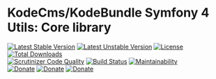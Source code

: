 # KodeCms/KodeBundle Symfony 4 Utils: Core library

[![Latest Stable Version](https://poser.pugx.org/kode-cms/kode-bundle-core/v/stable)](https://packagist.org/packages/kode-cms/kode-bundle-core) [![Latest Unstable Version](https://poser.pugx.org/kode-cms/kode-bundle-core/v/unstable)](https://packagist.org/packages/kode-cms/kode-bundle-core) [![License](https://poser.pugx.org/kode-cms/kode-bundle-core/license)](https://packagist.org/packages/kode-cms/kode-bundle-core) [![Total Downloads](https://poser.pugx.org/kode-cms/kode-bundle-core/downloads)](https://packagist.org/packages/kode-cms/kode-bundle-core)  
[![Scrutinizer Code Quality](https://scrutinizer-ci.com/g/k0d3r1s/kode-bundle-core/badges/quality-score.png?b=master)](https://scrutinizer-ci.com/g/k0d3r1s/kode-bundle-core/?branch=master) [![Build Status](https://scrutinizer-ci.com/g/k0d3r1s/kode-bundle-core/badges/build.png?b=master)](https://scrutinizer-ci.com/g/k0d3r1s/kode-bundle-core/build-status/master) [![Maintainability](https://api.codeclimate.com/v1/badges/62fe2b57eed8ab6cd759/maintainability)](https://codeclimate.com/github/k0d3r1s/kode-bundle-core/maintainability)  
[![Donate](https://img.shields.io/badge/donate-paypal-green.svg)](https://www.paypal.me/k0d3r1s) [![Donate](https://img.shields.io/badge/donate-patreon-green.svg)](https://www.patreon.com/user) [![Donate](https://img.shields.io/badge/donate-bitcoin-green.svg)](https://coingate.com/pay/k0d3r1s_BTC) 
